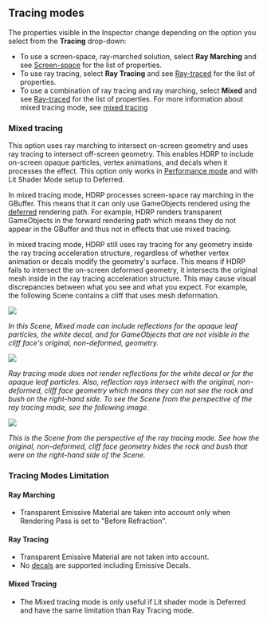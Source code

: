 ## Tracing modes

The properties visible in the Inspector change depending on the option you select from the **Tracing** drop-down:

- To use a screen-space, ray-marched solution, select **Ray Marching** and see [Screen-space](#screen-space) for the list of properties.
- To use ray tracing, select **Ray Tracing** and see [Ray-traced](#ray-traced) for the list of properties.
- To use a combination of ray tracing and ray marching, select **Mixed** and see [Ray-traced](#ray-traced) for the list of properties. For more information about mixed tracing mode, see [mixed tracing](#mixed-tracing)

### Mixed tracing

This option uses ray marching to intersect on-screen geometry and uses ray tracing to intersect off-screen geometry. This enables HDRP to include on-screen opaque particles, vertex animations, and decals when it processes the effect. This option only works in [Performance mode](../Ray-Tracing-Getting-Started.md#ray-tracing-mode) and with Lit Shader Mode setup to Deferred.

In mixed tracing mode, HDRP processes screen-space ray marching in the GBuffer. This means that it can only use GameObjects rendered using the [deferred](../Forward-And-Deferred-Rendering.md) rendering path. For example, HDRP renders transparent GameObjects in the forward rendering path which means they do not appear in the GBuffer and thus not in effects that use mixed tracing.

In mixed tracing mode, HDRP still uses ray tracing for any geometry inside the ray tracing acceleration structure, regardless of whether vertex animation or decals modify the geometry's surface. This means if HDRP fails to intersect the on-screen deformed geometry, it intersects the original mesh inside in the ray tracing acceleration structure. This may cause visual discrepancies between what you see and what you expect. For example, the following Scene contains a cliff that uses mesh deformation.

![](../Images/mixed-tracing-mixed.png)

*In this Scene, Mixed mode can include reflections for the opaque leaf particles, the white decal, and for GameObjects that are not visible in the cliff face's original, non-deformed, geometry.*

![](../Images/mixed-tracing-ray-traced.png)

*Ray tracing mode does not render reflections for the white decal or for the opaque leaf particles. Also, reflection rays intersect with the original, non-deformed, cliff face geometry which means they can not see the rock and bush on the right-hand side. To see the Scene from the perspective of the ray tracing mode, see the following image.*

![](../Images/mixed-tracing-ray-traced-no-deform.png)

*This is the Scene from the perspective of the ray tracing mode. See how the original, non-deformed, cliff face geometry hides the rock and bush that were on the right-hand side of the Scene.*

### Tracing Modes Limitation

#### Ray Marching

* Transparent Emissive Material are taken into account only when Rendering Pass is set to "Before Refraction".

#### Ray Tracing

* Transparent Emissive Material are not taken into account.
* No [decals](../decal.md) are supported including Emissive Decals.

#### Mixed Tracing

* The Mixed tracing mode is only useful if Lit shader mode is Deferred and have the same limitation than Ray Tracing mode.
